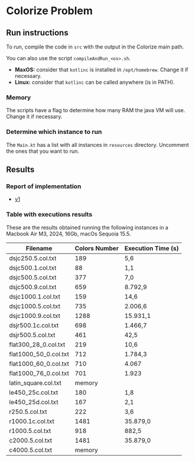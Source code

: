 # Colorize Problem

## Run instructions

To run, compile the code in `src` with the output in the Colorize main path.

You can also use the script `compileAndRun_<os>.sh`. 

- **MaxOS:** consider that `kotlinc` is installed in `/opt/homebrew`. Change it if necessary.
- **Linux:** consider that `kotlinc` can be called anywhere (is in PATH).

### Memory
The scripts have a flag to determine how many RAM the java VM will use. Change it if necessary.

### Determine which instance to run

The `Main.kt` has a list with all instances in `resources` directory. Uncomment the ones that you want to run.


## Results

### Report of implementation

- [v1](./report/Edge_Coloring_Graph_Implementation.pdf)

### Table with executions results

These are the results obtained running the following instances in a Macbook Air M3, 2024, 16Gb, macOs Sequoia 15.5. 

| Filename              | Colors Number | Execution Time (s) |
|-----------------------|---------------|--------------------|
| dsjc250.5.col.txt     | 189           | 5,6                |
| dsjc500.1.col.txt     | 88            | 1,1                |
| dsjc500.5.col.txt     | 377           | 7,0                |
| dsjc500.9.col.txt     | 659           | 8.792,9            |
| dsjc1000.1.col.txt    | 159           | 14,6               |
| dsjc1000.5.col.txt    | 735           | 2.006,6            |
| dsjc1000.9.col.txt    | 1288          | 15.931,1           |
| dsjr500.1c.col.txt    | 698           | 1.466,7            |
| dsjr500.5.col.txt     | 461           | 42,5               |
| flat300_28_0.col.txt  | 219           | 10,6               |
| flat1000_50_0.col.txt | 712           | 1.784,3            |
| flat1000_60_0.col.txt | 710           | 4.067              | 
| flat1000_76_0.col.txt | 701           | 1.923              | 
| latin_square.col.txt  | memory        |                    |
| le450_25c.col.txt     | 180           | 1,8                |
| le450_25d.col.txt     | 167           | 2,1                |
| r250.5.col.txt        | 222           | 3,6                |
| r1000.1c.col.txt      | 1481          | 35.879,0           |
| r1000.5.col.txt       | 918           | 882,5              |
| c2000.5.col.txt       | 1481          | 35.879,0           |
| c4000.5.col.txt       | memory        |                    |

